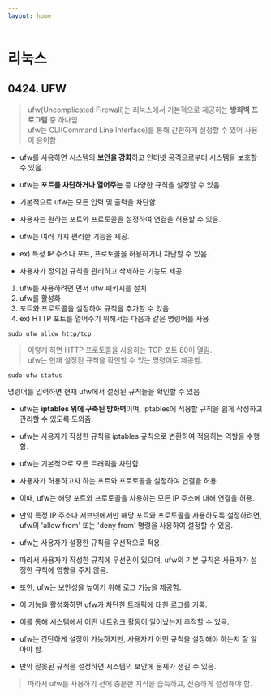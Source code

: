 ```yaml
---
layout: home
---
```


# __리눅스__
## __0424. UFW__ 

> ufw(Uncomplicated Firewall)는 리눅스에서 기본적으로 제공하는 **방화벽 프로그램** 중 하나임   
> ufw는 CLI(Command Line Interface)를 통해 간편하게 설정할 수 있어 사용이 용이함   
   
- ufw를 사용하면 시스템의 **보안을 강화**하고 인터넷 공격으로부터 시스템을 보호할 수 있음. 
- ufw는 **포트를 차단하거나 열어주는** 등 다양한 규칙을 설정할 수 있음.

- 기본적으로 ufw는 모든 입력 및 출력을 차단함
- 사용자는 원하는 포트와 프로토콜을 설정하여 연결을 허용할 수 있음. 
- ufw는 여러 가지 편리한 기능을 제공. 

- ex) 특정 IP 주소나 포트, 프로토콜을 허용하거나 차단할 수 있음. 
- 사용자가 정의한 규칙을 관리하고 삭제하는 기능도 제공

1. ufw를 사용하려면 먼저 ufw 패키지를 설치
2. ufw를 활성화
3. 포트와 프로토콜을 설정하여 규칙을 추가할 수 있음
4. ex) HTTP 포트를 열어주기 위해서는 다음과 같은 명령어를 사용

```linux
sudo ufw allow http/tcp
```

> 이렇게 하면 HTTP 프로토콜을 사용하는 TCP 포트 80이 열림.   
> ufw는 현재 설정된 규칙을 확인할 수 있는 명령어도 제공함.

```linux
sudo ufw status
```
명령어를 입력하면 현재 ufw에서 설정된 규칙들을 확인할 수 있음


- ufw는 **iptables 위에 구축된 방화벽**이며, iptables에 적용할 규칙을 쉽게 작성하고 관리할 수 있도록 도와줌.    
- ufw는 사용자가 작성한 규칙을 iptables 규칙으로 변환하여 적용하는 역할을 수행함.

- ufw는 기본적으로 모든 트래픽을 차단함.   
- 사용자가 허용하고자 하는 포트와 프로토콜을 설정하여 연결을 허용.   
- 이때, ufw는 해당 포트와 프로토콜을 사용하는 모든 IP 주소에 대해 연결을 허용.   
- 만약 특정 IP 주소나 서브넷에서만 해당 포트와 프로토콜을 사용하도록 설정하려면,   
ufw의 'allow from' 또는 'deny from' 명령을 사용하여 설정할 수 있음.

- ufw는 사용자가 설정한 규칙을 우선적으로 적용. 
- 따라서 사용자가 작성한 규칙에 우선권이 있으며, ufw의 기본 규칙은 사용자가 설정한 규칙에 영향을 주지 않음.

- 또한, ufw는 보안성을 높이기 위해 로그 기능을 제공함.   
- 이 기능을 활성화하면 ufw가 차단한 트래픽에 대한 로그를 기록. 
- 이를 통해 시스템에서 어떤 네트워크 활동이 일어났는지 추적할 수 있음.

- ufw는 간단하게 설정이 가능하지만, 사용자가 어떤 규칙을 설정해야 하는지 잘 알아야 함. 
- 만약 잘못된 규칙을 설정하면 시스템의 보안에 문제가 생길 수 있음. 
> 따라서 ufw를 사용하기 전에 충분한 지식을 습득하고, 신중하게 설정해야 함.
